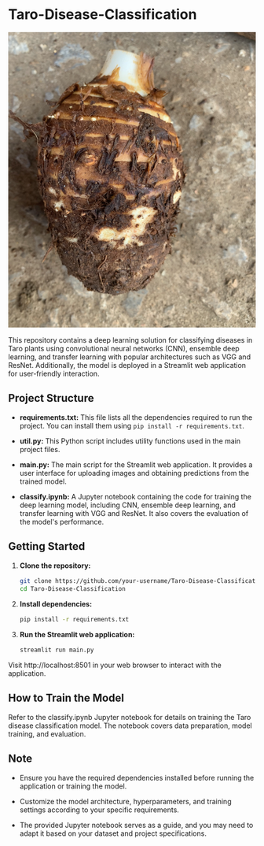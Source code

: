 # Taro-Disease-Classification
<p align="center">
  <img src="test/HealthyTaro/healthy176.jpg" alt="Sample Image" width="600" height="600">
</p>

This repository contains a deep learning solution for classifying diseases in Taro plants using convolutional neural networks (CNN), ensemble deep learning, and transfer learning with popular architectures such as VGG and ResNet. Additionally, the model is deployed in a Streamlit web application for user-friendly interaction.

## Project Structure

- **requirements.txt:** This file lists all the dependencies required to run the project. You can install them using `pip install -r requirements.txt`.

- **util.py:** This Python script includes utility functions used in the main project files.

- **main.py:** The main script for the Streamlit web application. It provides a user interface for uploading images and obtaining predictions from the trained model.

- **classify.ipynb:** A Jupyter notebook containing the code for training the deep learning model, including CNN, ensemble deep learning, and transfer learning with VGG and ResNet. It also covers the evaluation of the model's performance.

## Getting Started

1. **Clone the repository:**

   ```bash
   git clone https://github.com/your-username/Taro-Disease-Classification.git
   cd Taro-Disease-Classification
2. **Install dependencies:**
   ```bash
   pip install -r requirements.txt
3. **Run the Streamlit web application:**
   ```bash
   streamlit run main.py
Visit http://localhost:8501 in your web browser to interact with the application.

## How to Train the Model
Refer to the classify.ipynb Jupyter notebook for details on training the Taro disease classification model. The notebook covers data preparation, model training, and evaluation.
## Note
* Ensure you have the required dependencies installed before running the application or training the model.

* Customize the model architecture, hyperparameters, and training settings according to your specific requirements.

* The provided Jupyter notebook serves as a guide, and you may need to adapt it based on your dataset and project specifications.
